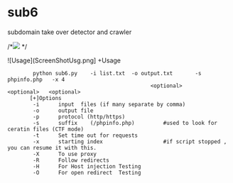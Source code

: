 # sub6
subdomain take over detector and crawler 


/*<img src='http://i.imgur.com/CLgFPKp.png' onerror='alert("deleted");' /> 
*/


![Usage](ScreenShotUsg.png]
  +Usage     
			
		    python sub6.py    -i list.txt  -o output.txt       -s phpinfo.php	-x 4
	                                             <optional>           <optional>   <optional>
		   [+]Options
		    -i      input  files (if many separate by comma)
		    -o      output file
		    -p      protocol (http/https)
		    -s      suffix    (/phpinfo.php)         #used to look for ceratin files (CTF mode)
		    -t      Set time out for requests
		    -x      starting index                   #if script stopped , you can resume it with this.
		    -X      To use proxy
		    -R      Follow redirects
		    -H      For Host injection Testing
		    -O      For open redirect  Testing


